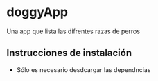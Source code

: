 # doggyApp
Una app que lista las difrentes razas de perros

## Instrucciones de instalación
- Sólo es necesario desdcargar las dependncias
